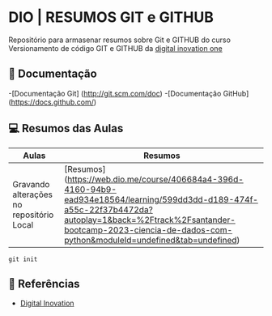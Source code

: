 
# DIO | RESUMOS GIT e GITHUB 

Repositório para armasenar resumos sobre Git e GITHUB do curso Versionamento de código GIT e GITHUB da [digital inovation one](http://dio.me/)

## 📑 Documentação 
-[Documentação Git] (http://git.scm.com/doc)
-[Documentação GitHub] (https://docs.github.com/)

## 💻 Resumos das Aulas 

| Aulas | Resumos |
| ------| --------|
| Gravando alterações no repositório Local | [Resumos] (https://web.dio.me/course/406684a4-396d-4160-94b9-ead934e18564/learning/599dd3dd-d189-474f-a55c-22f37b4472da?autoplay=1&back=%2Ftrack%2Fsantander-bootcamp-2023-ciencia-de-dados-com-python&moduleId=undefined&tab=undefined) |


``` 
git init 
```
## 🔎 Referências
- [Digital Inovation](dio.me)
